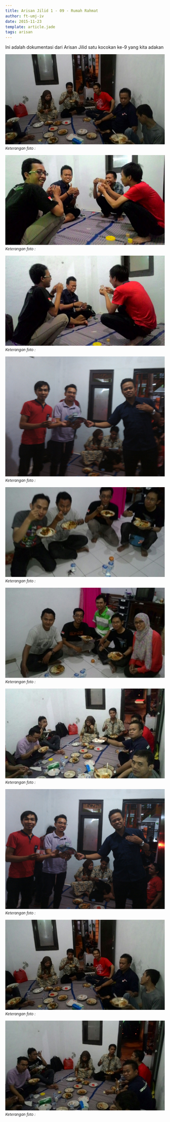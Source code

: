 ```yaml
---
title: Arisan Jilid 1 - 09 - Rumah Rahmat
author: ft-umj-iv
date: 2015-11-23
template: article.jade
tags: arisan
---
```


Ini adalah dokumentasi dari Arisan Jilid satu kocokan ke-9 yang kita adakan

<span class="more"></span>

![Arisan Jilid 09 - 1](Arisan-Jilid-09-1.jpg)
<small>_Keterangan foto :_</small>

![Arisan Jilid 09 - 2](Arisan-Jilid-09-2.jpg)
<small>_Keterangan foto :_</small>

![Arisan Jilid 09 - 3](Arisan-Jilid-09-3.jpg)
<small>_Keterangan foto :_</small>

![Arisan Jilid 09 - 4](Arisan-Jilid-09-4.jpg)
<small>_Keterangan foto :_</small>

![Arisan Jilid 09 - 5](Arisan-Jilid-09-5.jpg)
<small>_Keterangan foto :_</small>

![Arisan Jilid 09 - 6](Arisan-Jilid-09-6.jpg)
<small>_Keterangan foto :_</small>

![Arisan Jilid 09 - 7](Arisan-Jilid-09-7.jpg)
<small>_Keterangan foto :_</small>

![Arisan Jilid 09 - 8](Arisan-Jilid-09-8.jpg)
<small>_Keterangan foto :_</small>

![Arisan Jilid 09 - 9](Arisan-Jilid-09-9.jpg)
<small>_Keterangan foto :_</small>

![Arisan Jilid 09 - 10](Arisan-Jilid-09-10.jpg)
<small>_Keterangan foto :_</small>